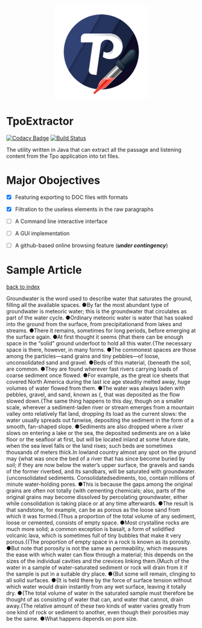 
<p align="center">
  <img src="TpoExtractor-favicon.gif" height="250px" width="250px" algt="insignia"/>
</p>

TpoExtractor
============
[![Codacy Badge](https://api.codacy.com/project/badge/Grade/0d00fe995fdd4fd486a13bee64e8aae8)](https://app.codacy.com/app/Windows10010/TpoExtractor?utm_source=github.com&utm_medium=referral&utm_content=Windows10010/TpoExtractor&utm_campaign=Badge_Grade_Dashboard)
[![Build Status](https://travis-ci.org/Windows10010/TpoExtractor.svg?branch=master)](https://travis-ci.org/Windows10010/TpoExtractor)

The utility written in Java that can extract all the passage and listening content from the Tpo application into txt files.

# Major Obojectives
- [x] Featuring exporting to DOC files with formats
- [x] Filtration to the useless elements in the raw paragraphs
- [ ] A Command line interactive interface
- [ ] A GUI implementation
- [ ] A github-based online browsing feature (***under contingency***)


Sample Article
==============
[back to index](https://github.com/windows10010/tpoextractor)

Groundwater is the word used to describe water that saturates the ground, filling all the available spaces. ●By far the most abundant type of groundwater is meteoric water; this is the groundwater that circulates as part of the water cycle. ●Ordinary meteoric water is water that has soaked into the ground from the surface, from precipitationand from lakes and streams. ●There it remains, sometimes for long periods, before emerging at the surface again. ●At first thought it seems {that there can be enough space in the “solid” ground underfoot to hold all this water.{The necessary space is there, however, in many forms. ●The commonest spaces are those among the particles—sand grains and tiny pebbles—of loose, unconsolidated sand and gravel. ●Beds of this material, {beneath the soil, are common. ●They are found wherever fast rivers carrying loads of coarse sediment once flowed. ●For example, as the great ice sheets that covered North America during the last ice age steadily melted away, huge volumes of water flowed from them. ●The water was always laden with pebbles, gravel, and sand, known as {, that was deposited as the flow slowed down.{The same thing happens to this day, though on a smaller scale, wherever a sediment-laden river or stream emerges from a mountain valley onto relatively flat land, dropping its load as the current slows: the water usually spreads out fanwise, depositing the sediment in the form of a smooth, fan-shaped slope. ●Sediments are also dropped where a river slows on entering a lake or the sea, the deposited sediments are on a lake floor or the seafloor at first, but will be located inland at some future date, when the sea level falls or the land rises; such beds are sometimes thousands of meters thick.In lowland country almost any spot on the ground may {what was once the bed of a river that has since become buried by soil; if they are now below the water’s upper surface, the gravels and sands of the former riverbed, and its sandbars, will be saturated with groundwater.{unconsolidated sediments. Consolidatedsediments, too, contain millions of minute water-holding pores. ●This is because the gaps among the original grains are often not totally {with cementing chemicals; also, parts of the original grains may become dissolved by percolating groundwater, either while consolidation is taking place or at any time afterwards. ●The result is that sandstone, for example, can be as porous as the loose sand from which it was formed.{Thus a proportion of the total volume of any sediment, loose or cemented, consists of empty space. ●Most crystalline rocks are much more solid; a common exception is basalt, a form of solidified volcanic lava, which is sometimes full of tiny bubbles that make it very porous.{{The proportion of empty space in a rock is known as its porosity. ●But note that porosity is not the same as permeability, which measures the ease with which water can flow through a material; this depends on the sizes of the individual cavities and the crevices linking them.{Much of the water in a sample of water-saturated sediment or rock will drain from it if the sample is put in a suitable dry place. ●{But some will remain, clinging to all solid surfaces. ●{It is held there by the force of surface tension without which water would drain instantly from any wet surface, leaving it totally dry. ●{The total volume of water in the saturated sample must therefore be thought of as consisting of water that can, and water that cannot, drain away.{The relative amount of these two kinds of water varies greatly from one kind of rock or sediment to another, even though their porosities may be the same. ●What happens depends on pore size.
